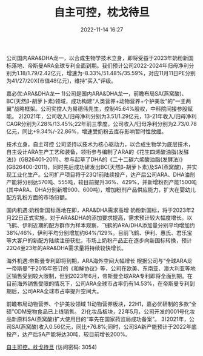 ﻿---
title: 自主可控，枕戈待旦
date: 2022-11-14 16:27
tags:
- 嘉必优
updated: 1970-01-01 08:00:00
---

公司国内ARA&DHA龙一，以合成生物学技术立身，即将受益于2023年奶粉新国标落地、帝斯曼ARA全球专利全面到期。我们预计公司2022-2024年归母净利分别为1.18/1.79/2.42亿元，增速为-8.33%/51.48%/35.59%，对应11月11日PE分别为41/27/20X(市值48亿元)，维持“买入”评级。

嘉必优:ARA&DHA龙一
1)公司是国内ARA&DHA龙一，前瞻布局SA(燕窝酸)、BC(天然β-胡萝卜素)领域，成功构建“人类营养+动物营养+个护美妆”的“一主两翼”战略框架。公司实控人为易德伟先生，控制45.64%股权，中科院间接参股赋能。
2)2021年，公司收入/归母净利分别为3.51/1.29亿元，13-21年收入/归母净利CAGR分别为7.28%/13.45%;22年前三季度，公司收入/归母净利分别为2.73/0.78亿元，同比+9.34%/-22.86%，增速受奶粉去库存影响暂时性放缓。
<!-- more -->
技术立身，自主可控
公司坚持以技术为核心驱动力，以合成生物学为底层技术，自主设计ARA生产工艺和装备，领衔参与编制了ARA的《花生四烯酸油脂(发酵法)》(GB26401-2011)、参与起草了DHA的《二十二碳六烯酸油脂(发酵法)》(GB26400-2011)，同时先后成功研发出BC(天然β-胡萝卜素)及SA(燕窝酸)，并实现工业化生产。公司扩产项目将于23Q1前陆续投产，达产后公司ARA、DHA油剂产能将分别达570吨、555吨，较目前提升36%、429%，并新增粉剂产能1500吨(其中ARA、DHA分别新增900、600吨)，增加粉剂产品供应能力，扩大在婴幼儿配方乳粉方面的市场份额。

国内机遇:奶粉新国标落地在即，ARA&DHA需求高增
奶粉新国标，将于2023年2月22日正式实施，对于ARA&DHA的添加要求提高，需求预计较大幅度增长。以飞鹤、伊利近期的配方群作为样本观察，飞鹤的ARA/DHA添加量分别平均增加约38%/46%，伊利平均分别增加约64%/129%。目前飞鹤、伊利、惠氏、君乐宝等大客户的新配方陆续注册获批，市场上奶粉产品正在逐步向新国标转换，预计22Q4至23年的ARA&DHA需求量将持续较快增长。

海外机遇:帝斯曼专利即将到期，ARA海外空间大幅增长
根据公司与“全球ARA龙一帝斯曼”于2015年签订的《和解协议》等，公司在欧美、东南亚、澳大利亚等地区销售受到较大限制，但到2023年6月，帝斯曼全球ARA专利即将全面到期。在目前海外销售受限的情况下，公司ARA全球市占率仍有14.53%，在帝斯曼专利到期后，公司ARA全球市占率提升空间大。

前瞻布局动物营养、个护美妆领域
1)动物营养板块，22H1，嘉必优研制的多款“全硕”ODM宠物食品已上线销售。
2)化妆品板块，22年5月，公司开发的001号化妆品新原料SA(燕窝酸)扩大使用目的“率先在国家药监局成功备案”。
3)2021年，公司SA(燕窝酸)收入0.56亿元，同比+76.8%;同时，公司SA新产能预计于2022年底投产，达产后SA产能将达30吨、较目前增长200%。

[自主可控，枕戈待旦](https://url12.ctfile.com/f/3948612-723547066-066674?p=3054)
(访问密码: 3054)
